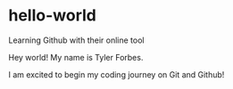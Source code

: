 # hello-world
Learning Github with their online tool 

Hey world! My name is Tyler Forbes.

I am excited to begin my coding journey on Git and Github!

